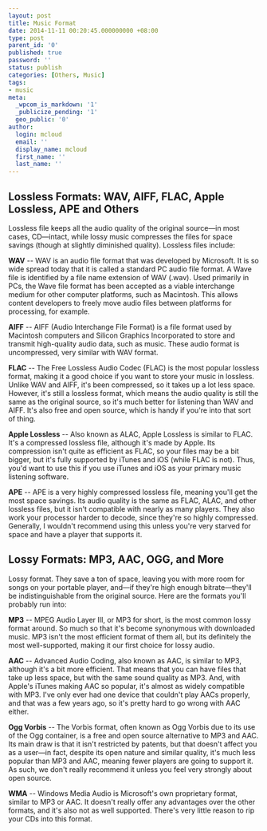 ```yaml
---
layout: post
title: Music Format
date: 2014-11-11 00:20:45.000000000 +08:00
type: post
parent_id: '0'
published: true
password: ''
status: publish
categories: [Others, Music]
tags:
- music
meta:
  _wpcom_is_markdown: '1'
  _publicize_pending: '1'
  geo_public: '0'
author:
  login: mcloud
  email: ''
  display_name: mcloud
  first_name: ''
  last_name: ''
---
```

<h2>Lossless Formats: WAV, AIFF, FLAC, Apple Lossless, APE and Others</h2>
<p>Lossless file keeps all the audio quality of the original source—in most cases, CD—intact, while lossy music compresses the files for space savings (though at slightly diminished quality). Lossless files include:</p>
<p><strong>WAV</strong> -- WAV is an audio file format that was developed by Microsoft. It is so wide spread today that it is called a standard PC audio file format. A Wave file is identified by a file name extension of WAV (.wav). Used primarily in PCs, the Wave file format has been accepted as a viable interchange medium for other computer platforms, such as Macintosh. This allows content developers to freely move audio files between platforms for processing, for example.</p>
<p><strong>AIFF</strong> -- AIFF (Audio Interchange File Format) is a file format used by Macintosh computers and Silicon Graphics Incorporated to store and transmit high-quality audio data, such as music. These audio format is uncompressed, very similar with WAV format.</p>
<p><strong>FLAC</strong> -- The Free Lossless Audio Codec (FLAC) is the most popular lossless format, making it a good choice if you want to store your music in lossless. Unlike WAV and AIFF, it's been compressed, so it takes up a lot less space. However, it's still a lossless format, which means the audio quality is still the same as the original source, so it's much better for listening than WAV and AIFF. It's also free and open source, which is handy if you're into that sort of thing.</p>
<p><strong>Apple Lossless</strong> -- Also known as ALAC, Apple Lossless is similar to FLAC. It's a compressed lossless file, although it's made by Apple. Its compression isn't quite as efficient as FLAC, so your files may be a bit bigger, but it's fully supported by iTunes and iOS (while FLAC is not). Thus, you'd want to use this if you use iTunes and iOS as your primary music listening software.</p>
<p><strong>APE</strong> -- APE is a very highly compressed lossless file, meaning you'll get the most space savings. Its audio quality is the same as FLAC, ALAC, and other lossless files, but it isn't compatible with nearly as many players. They also work your processor harder to decode, since they're so highly compressed. Generally, I wouldn't recommend using this unless you're very starved for space and have a player that supports it.</p>
<h2>Lossy Formats: MP3, AAC, OGG, and More</h2>
<p>Lossy format. They save a ton of space, leaving you with more room for songs on your portable player, and—if they're high enough bitrate—they'll be indistinguishable from the original source. Here are the formats you'll probably run into:</p>
<p><strong>MP3</strong> -- MPEG Audio Layer III, or MP3 for short, is the most common lossy format around. So much so that it's become synonymous with downloaded music. MP3 isn't the most efficient format of them all, but its definitely the most well-supported, making it our first choice for lossy audio.</p>
<p><strong>AAC</strong> -- Advanced Audio Coding, also known as AAC, is similar to MP3, although it's a bit more efficient. That means that you can have files that take up less space, but with the same sound quality as MP3. And, with Apple's iTunes making AAC so popular, it's almost as widely compatible with MP3. I've only ever had one device that couldn't play AACs properly, and that was a few years ago, so it's pretty hard to go wrong with AAC either.</p>
<p><strong>Ogg Vorbis</strong> -- The Vorbis format, often known as Ogg Vorbis due to its use of the Ogg container, is a free and open source alternative to MP3 and AAC. Its main draw is that it isn't restricted by patents, but that doesn't affect you as a user—in fact, despite its open nature and similar quality, it's much less popular than MP3 and AAC, meaning fewer players are going to support it. As such, we don't really recommend it unless you feel very strongly about open source.</p>
<p><strong>WMA</strong> -- Windows Media Audio is Microsoft's own proprietary format, similar to MP3 or AAC. It doesn't really offer any advantages over the other formats, and it's also not as well supported. There's very little reason to rip your CDs into this format.</p>
